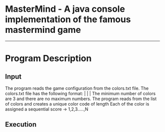 # MasterMind - A java console implementation of the famous mastermind game
--------------------------------------------------------------------------

# Program Description

Input 
-----
The program reads the game configuration from the colors.txt file. The colors.txt file
has the following format:
<number-of-pegs>
<color-1>
   |
   |
   |
<color-n>
The minimum number of colors are 3 and there are no maximum numbers. The program reads from
the list of colors and creates a unique color code of length <number-of-pegs>
Each of the color is assigned a sequential score -> 1,2,3.....,N

Execution
---------